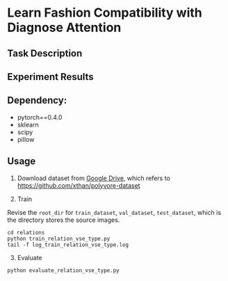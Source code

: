 # Learn Fashion Compatibility with Diagnose Attention
## Task Description

## Experiment Results


## Dependency:

* pytorch==0.4.0
* sklearn
* scipy
* pillow


## Usage

1. Download dataset from [Google Drive](https://drive.google.com/drive/folders/0B4Eo9mft9jwoVDNEWlhEbUNUSE0), which refers to <https://github.com/xthan/polyvore-dataset>

2. Train

Revise the ``root_dir`` for ``train_dataset``, ``val_dataset``, ``test_dataset``, which is the directory stores the source images.

```
cd relations
python train_relation_vse_type.py
tail -f log_train_relation_vse_type.log 
```

3. Evaluate
```
python evaluate_relation_vse_type.py
```
